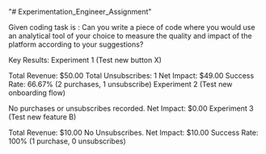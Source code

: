 "# Experimentation_Engineer_Assignment" 

Given coding task is : Can you write a piece of code where you would use an analytical tool of your choice to measure the quality and impact of the platform according to your suggestions?

Key Results:
Experiment 1 (Test new button X)

Total Revenue: $50.00
Total Unsubscribes: 1
Net Impact: $49.00
Success Rate: 66.67% (2 purchases, 1 unsubscribe)
Experiment 2 (Test new onboarding flow)

No purchases or unsubscribes recorded.
Net Impact: $0.00
Experiment 3 (Test new feature B)

Total Revenue: $10.00
No Unsubscribes.
Net Impact: $10.00
Success Rate: 100% (1 purchase, 0 unsubscribes)
